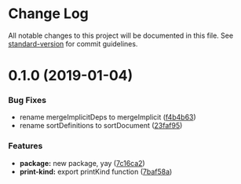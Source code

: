 # Change Log

All notable changes to this project will be documented in this file. See [standard-version](https://github.com/conventional-changelog/standard-version) for commit guidelines.

<a name="0.1.0"></a>

# 0.1.0 (2019-01-04)

### Bug Fixes

- rename mergeImplicitDeps to mergeImplicit ([f4b4b63](https://github.com/the-gear/graphql-rewrite/commit/f4b4b63))
- rename sortDefinitions to sortDocument ([23faf95](https://github.com/the-gear/graphql-rewrite/commit/23faf95))

### Features

- **package:** new package, yay ([7c16ca2](https://github.com/the-gear/graphql-rewrite/commit/7c16ca2))
- **print-kind:** export printKind function ([7baf58a](https://github.com/the-gear/graphql-rewrite/commit/7baf58a))

